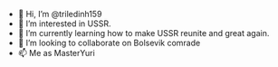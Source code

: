 - 👋 Hi, I’m @triledinh159
- 👀 I’m interested in USSR.
- 🌱 I’m currently learning how to make USSR reunite and great again.
- 💞️ I’m looking to collaborate on Bolsevik comrade
- 📫 Me as MasterYuri

<!---
triledinh159/triledinh159 is a ✨ special ✨ repository because its `README.md` (this file) appears on your GitHub profile.
You can click the Preview link to take a look at your changes.
--->
